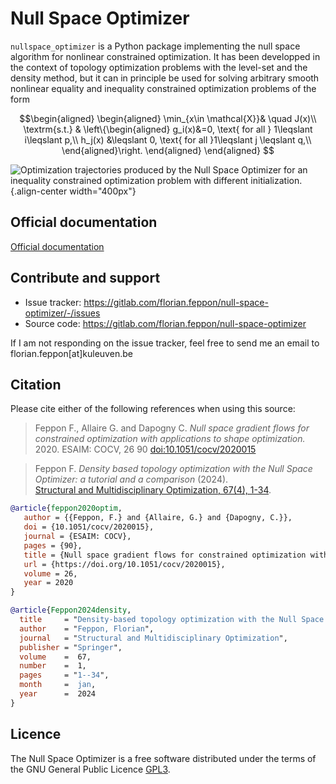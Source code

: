 # Null Space Optimizer

`nullspace_optimizer` is a Python package implementing the null space
algorithm for nonlinear constrained optimization. It has been developped
in the context of topology optimization problems with the level-set and
the density method, but it can in principle be used for solving
arbitrary smooth nonlinear equality and inequality constrained
optimization problems of the form

```math 
\begin{aligned}
\begin{aligned}
    \min_{x\in \mathcal{X}}&  \quad J(x)\\
    \textrm{s.t.} & \left\{\begin{aligned}
 g_i(x)&=0, \text{ for all } 1\leqslant i\leqslant p,\\
 h_j(x)  &\leqslant  0, \text{ for all }1\leqslant j \leqslant q,\\ 
        \end{aligned}\right.
\end{aligned}
\end{aligned}   
```

![Optimization trajectories produced by the Null Space Optimizer for an
inequality constrained optimization problem with different
initialization.](docs/source/img/nullspace.png){.align-center width="400px"}
    
## Official documentation   
    
[Official documentation](https://null-space-optimizer.readthedocs.io/en/latest/index.html)

## Contribute and support

-   Issue tracker:
    <https://gitlab.com/florian.feppon/null-space-optimizer/-/issues>
-   Source code:
    <https://gitlab.com/florian.feppon/null-space-optimizer>

If I am not responding on the issue tracker, feel free to send me an
email to florian.feppon\[at\]kuleuven.be

## Citation

Please cite either of the following references when using this source:

> Feppon F., Allaire G. and Dapogny C. *Null space gradient flows for
> constrained optimization with applications to shape optimization.*
> 2020. ESAIM: COCV, 26 90
> [doi:10.1051/cocv/2020015](https://doi.org/10.1051/cocv/2020015)

> Feppon F. *Density based topology optimization with the Null Space Optimizer: a
> tutorial and a comparison* (2024).   
> [Structural and Multidisciplinary Optimization, 67(4), 1-34](https://link.springer.com/article/10.1007/s00158-023-03710-w).

``` bibtex
@article{feppon2020optim,
   author = {{Feppon, F.} and {Allaire, G.} and {Dapogny, C.}},
   doi = {10.1051/cocv/2020015},
   journal = {ESAIM: COCV},
   pages = {90},
   title = {Null space gradient flows for constrained optimization with applications to shape optimization},
   url = {https://doi.org/10.1051/cocv/2020015},
   volume = 26,
   year = 2020
}
```

``` bibtex
@article{Feppon2024density,
  title     = "Density-based topology optimization with the Null Space Optimizer: a tutorial and a comparison",
  author    = "Feppon, Florian",
  journal   = "Structural and Multidisciplinary Optimization",
  publisher = "Springer",
  volume    =  67,
  number    =  1,
  pages     = "1--34",
  month     =  jan,
  year      =  2024
}
```

## Licence

The Null Space Optimizer is a free software distributed under the terms
of the GNU General Public Licence
[GPL3](https://www.gnu.org/licenses/gpl-3.0.html).
